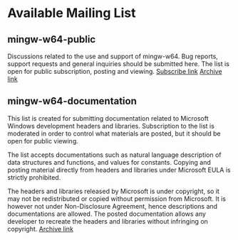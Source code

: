 # Available Mailing List

## mingw-w64-public

Discussions related to the use and support of mingw-w64. Bug reports,
support requests and general inquiries should be submitted here. The
list is open for public subscription, posting and viewing. [Subscribe
link](https://lists.sourceforge.net/lists/admindb/mingw-w64-public)
[Archive
link](https://sourceforge.net/mailarchive/forum.php?forum_name=mingw-w64-public)

## mingw-w64-documentation

This list is created for submitting documentation related to Microsoft
Windows development headers and libraries. Subscription to the list is
moderated in order to control what materials are posted, but it should
be open for public viewing.

The list accepts documentations such as natural language description of
data structures and functions, and values for constants. Copying and
posting material directly from headers and libraries under Microsoft
EULA is strictly prohibited.

The headers and libraries released by Microsoft is under copyright, so
it may not be redistributed or copied without permission from Microsoft.
It is however not under Non-Disclosure Agreement, hence descriptions and
documentations are allowed. The posted documentation allows any
developer to recreate the headers and libraries without infringing on
copyright. [Archive
link](https://sourceforge.net/mailarchive/forum.php?forum_name=mingw-w64-documentation)